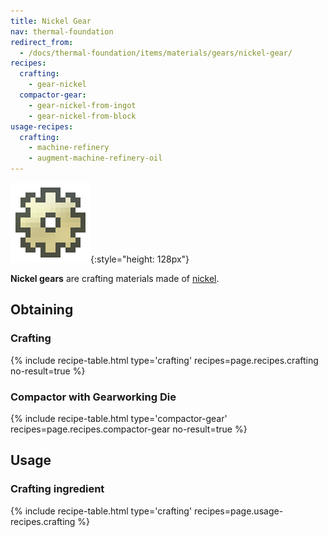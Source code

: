 ```yaml
---
title: Nickel Gear
nav: thermal-foundation
redirect_from:
  - /docs/thermal-foundation/items/materials/gears/nickel-gear/
recipes:
  crafting:
    - gear-nickel
  compactor-gear:
    - gear-nickel-from-ingot
    - gear-nickel-from-block
usage-recipes:
  crafting:
    - machine-refinery
    - augment-machine-refinery-oil
---
```


![Nickel gear](/assets/images/thermal-foundation/gear-nickel.png){:style="height: 128px"}


**Nickel gears** are crafting materials made of [nickel](/docs/nickel-ingot/).


Obtaining
---------

### Crafting
{% include recipe-table.html type='crafting' recipes=page.recipes.crafting no-result=true %}

### Compactor with Gearworking Die
{% include recipe-table.html type='compactor-gear' recipes=page.recipes.compactor-gear no-result=true %}


Usage
-----

### Crafting ingredient
{% include recipe-table.html type='crafting' recipes=page.usage-recipes.crafting %}
